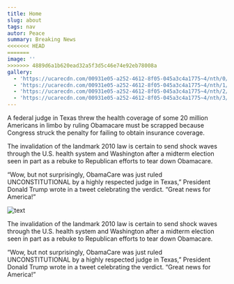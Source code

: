 ```yaml
---
title: Home
slug: about
tags: nav
autor: Peace
summary: Breaking News
<<<<<<< HEAD
=======
image: ''
>>>>>>> 4889d6a1b620ead32a5f3d5c46e74e92eb78008a
gallery:
  - 'https://ucarecdn.com/00931e05-a252-4612-8f05-045a3c4a1775~4/nth/0/'
  - 'https://ucarecdn.com/00931e05-a252-4612-8f05-045a3c4a1775~4/nth/1/'
  - 'https://ucarecdn.com/00931e05-a252-4612-8f05-045a3c4a1775~4/nth/2/'
  - 'https://ucarecdn.com/00931e05-a252-4612-8f05-045a3c4a1775~4/nth/3/'
---
```



A federal judge in Texas threw the health coverage of some 20 million Americans in limbo by ruling Obamacare must be scrapped because Congress struck the penalty for failing to obtain insurance coverage.

The invalidation of the landmark 2010 law is certain to send shock waves through the U.S. health system and Washington after a midterm election seen in part as a rebuke to Republican efforts to tear down Obamacare.

“Wow, but not surprisingly, ObamaCare was just ruled UNCONSTITUTIONAL by a highly respected judge in Texas,” President Donald Trump wrote in a tweet celebrating the verdict. “Great news for America!”

![text](https://ucarecdn.com/493dfe67-ab24-4fc1-a131-66ccc2a3a0ed/ "Health Care")

The invalidation of the landmark 2010 law is certain to send shock waves through the U.S. health system and Washington after a midterm election seen in part as a rebuke to Republican efforts to tear down Obamacare.

“Wow, but not surprisingly, ObamaCare was just ruled UNCONSTITUTIONAL by a highly respected judge in Texas,” President Donald Trump wrote in a tweet celebrating the verdict. “Great news for America!”
